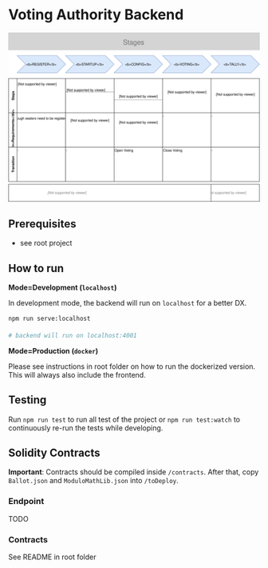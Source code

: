 # Voting Authority Backend

![stages](./assets/stages.svg)

## Prerequisites

- see root project

## How to run

**Mode=Development (`localhost`)**

In development mode, the backend will run on `localhost` for a better DX.

```bash
npm run serve:localhost

# backend will run on localhost:4001
```

**Mode=Production (`docker`)**

Please see instructions in root folder on how to run the dockerized version. This will always also include the frontend.

## Testing

Run `npm run test` to run all test of the project or `npm run test:watch` to continuously re-run the tests while developing.

## Solidity Contracts

**Important**: Contracts should be compiled inside `/contracts`. After that, copy `Ballot.json` and `ModuloMathLib.json` into `/toDeploy`.

### Endpoint

TODO

### Contracts

See README in root folder

<!--
### Server Certificate

For the server to run in a realisitc setup (i.e. using HTTPS and TLS) a certificate is required.
Generate the certificate using:

```bash
# 1. Select what elliptic curve to use
openssl ecparam -list_curves

# 2. Generate the necessary public/private key pair (elliptic-curve)
openssl ecparam -name {name_of_the_curve} -genkey -out key.pem

# 3. Create a new certificate
openssl req -x509 -new -key key.pem -out cert.pem -days 365 -nodes -SHA384
```

Place the certificate and key in the folder: `./keys/cert` and add the passphrase to the `.env.production` file. -->
